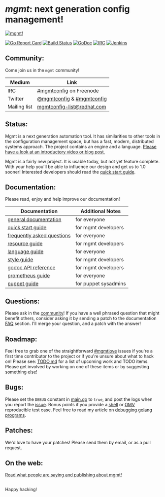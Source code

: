 # *mgmt*: next generation config management!

[![mgmt!](art/mgmt.png)](art/)

[![Go Report Card](https://goreportcard.com/badge/github.com/purpleidea/mgmt?style=flat-square)](https://goreportcard.com/report/github.com/purpleidea/mgmt)
[![Build Status](https://img.shields.io/travis/purpleidea/mgmt/master.svg?style=flat-square)](http://travis-ci.org/purpleidea/mgmt)
[![GoDoc](https://img.shields.io/badge/godoc-reference-5272B4.svg?style=flat-square)](https://godoc.org/github.com/purpleidea/mgmt)
[![IRC](https://img.shields.io/badge/irc-%23mgmtconfig-brightgreen.svg?style=flat-square)](https://webchat.freenode.net/?channels=#mgmtconfig)
[![Jenkins](https://img.shields.io/badge/jenkins-status-brightgreen.svg?style=flat-square)](https://ci.centos.org/job/purpleidea-mgmt/)

## Community:
Come join us in the `mgmt` community!

| Medium | Link |
|---|---|
| IRC | [#mgmtconfig](https://webchat.freenode.net/?channels=#mgmtconfig) on Freenode |
| Twitter | [@mgmtconfig](https://twitter.com/mgmtconfig) & [#mgmtconfig](https://twitter.com/hashtag/mgmtconfig) |
| Mailing list | [mgmtconfig-list@redhat.com](https://www.redhat.com/mailman/listinfo/mgmtconfig-list) |

## Status:
Mgmt is a next generation automation tool. It has similarities to other tools in
the configuration management space, but has a fast, modern, distributed systems
approach. The project contains an engine and a language.
[Please have a look at an introductory video or blog post.](docs/on-the-web.md)

Mgmt is a fairly new project. It is usable today, but not yet feature complete.
With your help you'll be able to influence our design and get us to 1.0 sooner!
Interested developers should read the [quick start guide](docs/quick-start-guide.md).

## Documentation:
Please read, enjoy and help improve our documentation!

| Documentation | Additional Notes |
|---|---|
| [general documentation](docs/documentation.md) | for everyone |
| [quick start guide](docs/quick-start-guide.md) | for mgmt developers |
| [frequently asked questions](docs/faq.md) | for everyone |
| [resource guide](docs/resource-guide.md) | for mgmt developers |
| [language guide](docs/language-guide.md) | for everyone |
| [style guide](docs/style-guide.md) | for mgmt developers |
| [godoc API reference](https://godoc.org/github.com/purpleidea/mgmt) | for mgmt developers |
| [prometheus guide](docs/prometheus.md) | for everyone |
| [puppet guide](docs/puppet-guide.md) | for puppet sysadmins |

## Questions:
Please ask in the [community](#community)!
If you have a well phrased question that might benefit others, consider asking it by sending a patch to the documentation [FAQ](https://github.com/purpleidea/mgmt/blob/master/docs/documentation.md#usage-and-frequently-asked-questions) section. I'll merge your question, and a patch with the answer!

## Roadmap:
Feel free to grab one of the straightforward [#mgmtlove](https://github.com/purpleidea/mgmt/labels/mgmtlove) issues if you're a first time contributor to the project or if you're unsure about what to hack on!
Please see: [TODO.md](TODO.md) for a list of upcoming work and TODO items.
Please get involved by working on one of these items or by suggesting something else!

## Bugs:
Please set the `DEBUG` constant in [main.go](https://github.com/purpleidea/mgmt/blob/master/main.go) to `true`, and post the logs when you report the [issue](https://github.com/purpleidea/mgmt/issues).
Bonus points if you provide a [shell](https://github.com/purpleidea/mgmt/tree/master/test/shell) or [OMV](https://github.com/purpleidea/mgmt/tree/master/test/omv) reproducible test case.
Feel free to read my article on [debugging golang programs](https://purpleidea.com/blog/2016/02/15/debugging-golang-programs/).

## Patches:
We'd love to have your patches! Please send them by email, or as a pull request.

## On the web:
[Read what people are saying and publishing about mgmt!](docs/on-the-web.md)

##

Happy hacking!
